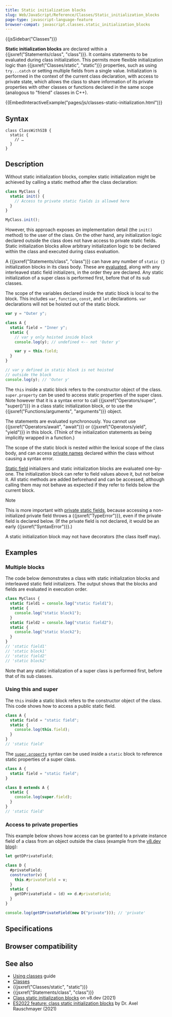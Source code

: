 ```yaml
---
title: Static initialization blocks
slug: Web/JavaScript/Reference/Classes/Static_initialization_blocks
page-type: javascript-language-feature
browser-compat: javascript.classes.static_initialization_blocks
---
```


{{jsSidebar("Classes")}}

**Static initialization blocks** are declared within a {{jsxref("Statements/class", "class")}}. It contains statements to be evaluated during class initialization. This permits more flexible initialization logic than {{jsxref("Classes/static", "static")}} properties, such as using `try...catch` or setting multiple fields from a single value. Initialization is performed in the context of the current class declaration, with access to private state, which allows the class to share information of its private properties with other classes or functions declared in the same scope (analogous to "friend" classes in C++).

{{EmbedInteractiveExample("pages/js/classes-static-initialization.html")}}

## Syntax

```js-nolint
class ClassWithSIB {
  static {
    // …
  }
}
```

## Description

Without static initialization blocks, complex static initialization might be achieved by calling a static method after the class declaration:

```js
class MyClass {
  static init() {
    // Access to private static fields is allowed here
  }
}

MyClass.init();
```

However, this approach exposes an implementation detail (the `init()` method) to the user of the class. On the other hand, any initialization logic declared outside the class does not have access to private static fields. Static initialization blocks allow arbitrary initialization logic to be declared within the class and executed during class evaluation.

A {{jsxref("Statements/class", "class")}} can have any number of `static {}` initialization blocks in its class body.
These are [evaluated](/Web/JavaScript/Reference/Classes#evaluation_order), along with any interleaved static field initializers, in the order they are declared.
Any static initialization of a super class is performed first, before that of its sub classes.

The scope of the variables declared inside the static block is local to the block. This includes `var`, `function`, `const`, and `let` declarations. `var` declarations will not be hoisted out of the static block.

```js
var y = "Outer y";

class A {
  static field = "Inner y";
  static {
    // var y only hoisted inside block
    console.log(y); // undefined <-- not 'Outer y'

    var y = this.field;
  }
}

// var y defined in static block is not hoisted
// outside the block
console.log(y); // 'Outer y'
```

The `this` inside a static block refers to the constructor object of the class.
`super.property` can be used to access static properties of the super class.
Note however that it is a syntax error to call {{jsxref("Operators/super", "super()")}} in a class static initialization block, or to use the {{jsxref("Functions/arguments", "arguments")}} object.

The statements are evaluated synchronously. You cannot use {{jsxref("Operators/await", "await")}} or {{jsxref("Operators/yield", "yield")}} in this block. (Think of the initialization statements as being implicitly wrapped in a function.)

The scope of the static block is nested _within_ the lexical scope of the class body, and can access [private names](/Web/JavaScript/Reference/Classes/Private_properties) declared within the class without causing a syntax error.

[Static field](/Web/JavaScript/Reference/Classes/static) initializers and static initialization blocks are evaluated one-by-one. The initialization block can refer to field values above it, but not below it. All static methods are added beforehand and can be accessed, although calling them may not behave as expected if they refer to fields below the current block.

> [!NOTE]
> This is more important with [private static fields](/Web/JavaScript/Reference/Classes/Private_properties), because accessing a non-initialized private field throws a {{jsxref("TypeError")}}, even if the private field is declared below. (If the private field is not declared, it would be an early {{jsxref("SyntaxError")}}.)

A static initialization block may not have decorators (the class itself may).

## Examples

### Multiple blocks

The code below demonstrates a class with static initialization blocks and interleaved static field initializers.
The output shows that the blocks and fields are evaluated in execution order.

```js
class MyClass {
  static field1 = console.log("static field1");
  static {
    console.log("static block1");
  }
  static field2 = console.log("static field2");
  static {
    console.log("static block2");
  }
}
// 'static field1'
// 'static block1'
// 'static field2'
// 'static block2'
```

Note that any static initialization of a super class is performed first, before that of its sub classes.

### Using this and super

The `this` inside a static block refers to the constructor object of the class.
This code shows how to access a public static field.

```js
class A {
  static field = "static field";
  static {
    console.log(this.field);
  }
}
// 'static field'
```

The [`super.property`](/Web/JavaScript/Reference/Operators/super) syntax can be used inside a `static` block to reference static properties of a super class.

```js
class A {
  static field = "static field";
}

class B extends A {
  static {
    console.log(super.field);
  }
}
// 'static field'
```

### Access to private properties

This example below shows how access can be granted to a private instance field of a class from an object outside the class (example from the [v8.dev blog](https://v8.dev/features/class-static-initializer-blocks#access-to-private-fields)):

```js
let getDPrivateField;

class D {
  #privateField;
  constructor(v) {
    this.#privateField = v;
  }
  static {
    getDPrivateField = (d) => d.#privateField;
  }
}

console.log(getDPrivateField(new D("private"))); // 'private'
```

## Specifications



## Browser compatibility



## See also

- [Using classes](/Web/JavaScript/Guide/Using_classes) guide
- [Classes](/Web/JavaScript/Reference/Classes)
- {{jsxref("Classes/static", "static")}}
- {{jsxref("Statements/class", "class")}}
- [Class static initialization blocks](https://v8.dev/features/class-static-initializer-blocks) on v8.dev (2021)
- [ES2022 feature: class static initialization blocks](https://2ality.com/2021/09/class-static-block.html) by Dr. Axel Rauschmayer (2021)
